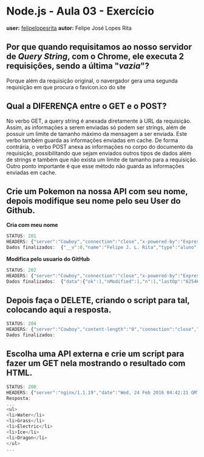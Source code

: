 # Node.js - Aula 03 - Exercício
**user:** [felipelopesrita](https://github.com/felipelopesrita)
**autor:** Felipe José Lopes Rita

## Por que quando requisitamos ao nosso servidor de *Query String*, **com o Chrome**, ele executa 2 requisições, sendo a última "*vazia*"?
Porque além da requisição original, o navergador gera uma segunda requisição em que procura o favicon.ico do site

## Qual a DIFERENÇA entre o GET e o POST?
No verbo GET, a query string é anexada diretamente à URL da requisição. Assim, as informações a serem enviadas só podem ser strings, além de possuir um limite de tamanho máximo da mensagem a ser enviada. Este verbo também guarda as informações enviadas em cache.
De forma contrária, o verbo POST anexa as informações no corpo do documento da requisição, possibilitando que sejam enviados outros tipos de dados além de strings e também que não exista um limite de tamanho para a requisição. Outro ponto importante é que esse método não guarda as informações enviadas em cache.

## Crie um Pokemon na nossa API com seu nome, depois modifique seu nome pelo seu User do Github.
**Cria com meu nome**
```js
STATUS: 201
HEADERS: {"server":"Cowboy","connection":"close","x-powered-by":"Express","access-control-allow-origin":"*","content-type":"application/json; charset=utf-8","content-length":"84","etag":"W/\"54-2gzvZ0bdq2GrzbiKW4KACA\"","date":"Wed, 24 Feb 2016 03:46:24 GMT","via":"1.1 vegur"}
Dados finalizados:  {"__v":0,"name":"Felipe J. L. Rita","type":"aluno","_id":"56cd279073a6431100ba1de8"}
```
**Modifica pelo usuario do GitHub**
```js
STATUS: 202
HEADERS: {"server":"Cowboy","connection":"close","x-powered-by":"Express","access-control-allow-origin":"*","content-type":"application/json; charset=utf-8","content-length":"108","etag":"W/\"6c-c3SDbmIqBjmtNxn+Zvbfyw\"","date":"Wed, 24 Feb 2016 03:49:37 GMT","via":"1.1 vegur"}
Dados finalizados:  {"data":{"ok":1,"nModified":1,"n":1,"lastOp":"6254699785844948993","electionId":"565e25d106dca622271891c4"}}
```

## **Depois faça o DELETE**, criando o script para tal, colocando aqui a resposta.
```js
STATUS: 204
HEADERS: {"server":"Cowboy","content-length":"0","connection":"close","x-powered-by":"Express","access-control-allow-origin":"*","date":"Wed, 24 Feb 2016 03:53:37 GMT","via":"1.1 vegur"}
Dados finalizados:
```

## Escolha uma **API externa** e crie um script para fazer um GET nela **mostrando o resultado com HTML**.
```js
STATUS: 200
HEADERS: {"server":"nginx/1.1.19","date":"Wed, 24 Feb 2016 04:42:21 GMT","content-type":"application/json","transfer-encoding":"chunked","connection":"close","vary":"Accept","x-frame-options":"SAMEORIGIN","cache-control":"s-maxage=360, max-age=360"}
Resposta:
...
<ul>
<li>Water</li>
<li>Grass</li>
<li>Electric</li>
<li>Ice</li>
<li>Dragon</li>
</ul>
...
```
